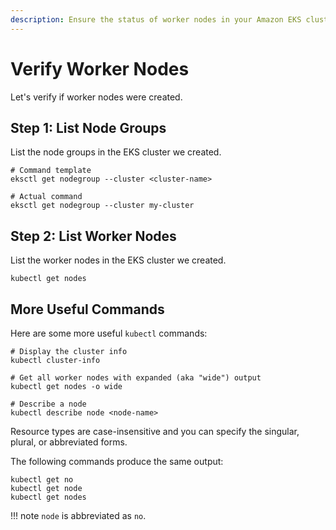 ```yaml
---
description: Ensure the status of worker nodes in your Amazon EKS cluster. Learn how to verify and manage worker nodes effectively for a robust EKS environment.
---
```


# Verify Worker Nodes

Let's verify if worker nodes were created.

## Step 1: List Node Groups

List the node groups in the EKS cluster we created.

```
# Command template
eksctl get nodegroup --cluster <cluster-name>

# Actual command
eksctl get nodegroup --cluster my-cluster
```


## Step 2: List Worker Nodes

List the worker nodes in the EKS cluster we created.

```
kubectl get nodes
```


## More Useful Commands

Here are some more useful `kubectl` commands:

```
# Display the cluster info
kubectl cluster-info

# Get all worker nodes with expanded (aka "wide") output
kubectl get nodes -o wide

# Describe a node
kubectl describe node <node-name>
```

Resource types are case-insensitive and you can specify the singular, plural, or abbreviated forms.

The following commands produce the same output:

```
kubectl get no 
kubectl get node
kubectl get nodes
```

!!! note
    `node` is abbreviated as `no`.